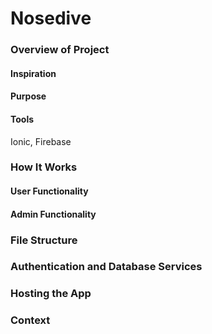 # Nosedive


### Overview of Project
#### Inspiration

#### Purpose

#### Tools
Ionic, Firebase


### How It Works
#### User Functionality

#### Admin Functionality


### File Structure


### Authentication and Database Services


### Hosting the App


### Context
